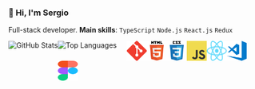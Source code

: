 ### 👋 Hi, I'm Sergio 
Full-stack developer.
**Main skills**: `TypeScript` `Node.js` `React.js` `Redux`
  <!-- GitHub Stats -->
 <div>
  <img align="left" alt="GitHub Stats" src="https://github-readme-stats.vercel.app/api?username=KaratSergio&show_icons=true&theme=react">
</div>

  <div style="display: flex; flex-wrap: wrap;">
  <div style="margin-right: 20px; flex-shrink: 0;">
      <img alt="Top Languages" src="https://github-readme-stats.vercel.app/api/top-langs/?username=KaratSergio&layout=compact&theme=react">
  </div>
      <img src="./assets/git-logo.svg" alt="git" width="40" height="40"/> 
      <img src="./assets/html5-logo.svg" alt="html5" width="40" height="40"/>
      <img src="./assets/css3-logo.svg" alt="css3" width="40" height="40"/>
      <img src="./assets/js-logo.png" alt="javascript" width="40" height="40"/>
      <img src="./assets/react-icon.svg" alt="react" width="40" height="40"/>
      <img src="./assets/vscode-logo.png" alt="vscode" width="40" height="40"/>
      <img src="./assets/figma-logo.svg" alt="figma" width="40" height="40"/>
  </div>

